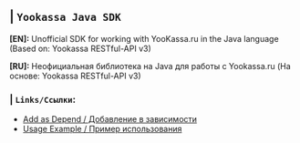 ## | `Yookassa Java SDK`

**[EN]:** Unofficial SDK for working with YooKassa.ru in the Java language (Based on: Yookassa RESTful-API v3)

**[RU]:** Неофициальная библиотека на Java для работы с Yookassa.ru (На основе: Yookassa RESTful-API v3)

### | `Links/Ссылки`:
* [Add as Depend / Добавление в  зависимости](https://github.com/suuft/yookassa-java-sdk/blob/master/.github/DEPEND.md)
* [Usage Example / Пример использования](https://github.com/suuft/yookassa-java-sdk/blob/master/.github/USAGE.md)